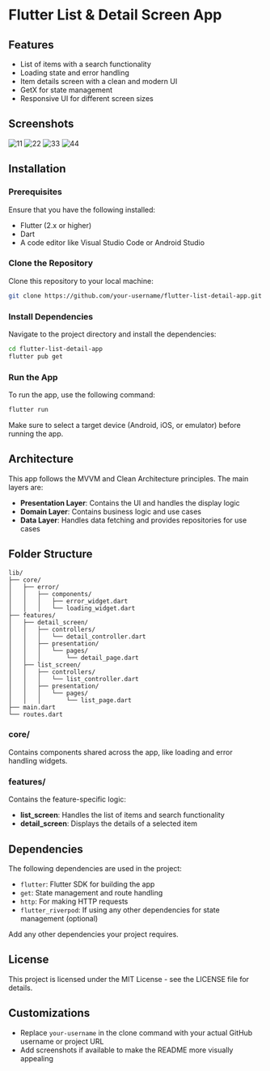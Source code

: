 # **Flutter List & Detail Screen App**

## Features
- List of items with a search functionality
- Loading state and error handling
- Item details screen with a clean and modern UI
- GetX for state management
- Responsive UI for different screen sizes

## Screenshots
![11](https://github.com/user-attachments/assets/830fb96d-ec04-4ee0-9589-34db899d219e)
![22](https://github.com/user-attachments/assets/793358a1-f122-4c6f-b594-b97775ca956a)
![33](https://github.com/user-attachments/assets/04005246-e8c4-426c-abca-3db00095075d)
![44](https://github.com/user-attachments/assets/7afdf495-5fb5-4c09-ac55-7a0d0f55ad3e)


## Installation

### Prerequisites
Ensure that you have the following installed:
- Flutter (2.x or higher)
- Dart
- A code editor like Visual Studio Code or Android Studio

### Clone the Repository
Clone this repository to your local machine:

```bash
git clone https://github.com/your-username/flutter-list-detail-app.git
```

### Install Dependencies
Navigate to the project directory and install the dependencies:

```bash
cd flutter-list-detail-app
flutter pub get
```

### Run the App
To run the app, use the following command:

```bash
flutter run
```

Make sure to select a target device (Android, iOS, or emulator) before running the app.

## Architecture
This app follows the MVVM and Clean Architecture principles. The main layers are:
- **Presentation Layer**: Contains the UI and handles the display logic
- **Domain Layer**: Contains business logic and use cases
- **Data Layer**: Handles data fetching and provides repositories for use cases

## Folder Structure
```
lib/
├── core/
│   ├── error/
│   │   ├── components/
│   │   │   ├── error_widget.dart
│   │   │   └── loading_widget.dart
├── features/
│   ├── detail_screen/
│   │   ├── controllers/
│   │   │   └── detail_controller.dart
│   │   ├── presentation/
│   │   │   └── pages/
│   │   │       └── detail_page.dart
│   ├── list_screen/
│   │   ├── controllers/
│   │   │   └── list_controller.dart
│   │   ├── presentation/
│   │   │   └── pages/
│   │   │       └── list_page.dart
├── main.dart
└── routes.dart
```

### core/
Contains components shared across the app, like loading and error handling widgets.

### features/
Contains the feature-specific logic:
- **list_screen**: Handles the list of items and search functionality
- **detail_screen**: Displays the details of a selected item

## Dependencies
The following dependencies are used in the project:
- `flutter`: Flutter SDK for building the app
- `get`: State management and route handling
- `http`: For making HTTP requests
- `flutter_riverpod`: If using any other dependencies for state management (optional)

Add any other dependencies your project requires.

## License
This project is licensed under the MIT License - see the LICENSE file for details.

## Customizations
- Replace `your-username` in the clone command with your actual GitHub username or project URL
- Add screenshots if available to make the README more visually appealing
